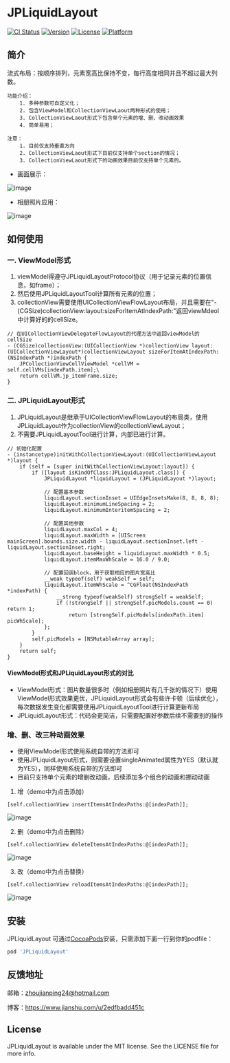 # JPLiquidLayout

[![CI Status](https://img.shields.io/travis/Rogue24/JPLiquidLayout.svg?style=flat)](https://travis-ci.org/Rogue24/JPLiquidLayout)
[![Version](https://img.shields.io/cocoapods/v/JPLiquidLayout.svg?style=flat)](https://cocoapods.org/pods/JPLiquidLayout)
[![License](https://img.shields.io/cocoapods/l/JPLiquidLayout.svg?style=flat)](https://cocoapods.org/pods/JPLiquidLayout)
[![Platform](https://img.shields.io/cocoapods/p/JPLiquidLayout.svg?style=flat)](https://cocoapods.org/pods/JPLiquidLayout)

## 简介

流式布局：按顺序排列，元素宽高比保持不变，每行高度相同并且不超过最大列数。

    功能介绍：
        1. 多种参数可自定义化；
        2. 包含ViewModel和CollectionViewLaout两种形式的使用；
        3. CollectionViewLaout形式下包含单个元素的增、删、改动画效果
        4. 简单易用；

    注意：
        1. 目前仅支持垂直方向
        2. CollectionViewLaout形式下目前仅支持单个section的情况；
        3. CollectionViewLaout形式下的动画效果目前仅支持单个元素的。

- 画面展示：

![image](https://github.com/Rogue24/JPLiquidLayout/raw/master/Cover/cover.gif)

- 相册照片应用：

![image](https://github.com/Rogue24/JPLiquidLayout/raw/master/Cover/photos.gif)

## 如何使用

### 一. ViewModel形式
1. viewModel得遵守JPLiquidLayoutProtocol协议（用于记录元素的位置信息，如frame）；
2. 然后使用JPLiquidLayoutTool计算所有元素的位置；
3. collectionView需要使用UICollectionViewFlowLayout布局，并且需要在"- (CGSize)collectionView:layout:sizeForItemAtIndexPath:"返回viewMdeol中计算好的的cellSize。

```objc
// 在UICollectionViewDelegateFlowLayout的代理方法中返回viewModel的cellSize
- (CGSize)collectionView:(UICollectionView *)collectionView layout:(UICollectionViewLayout*)collectionViewLayout sizeForItemAtIndexPath:(NSIndexPath *)indexPath {
    JPCollectionViewCellViewModel *cellVM = self.cellVMs[indexPath.item];\
    return cellVM.jp_itemFrame.size;
}
```

### 二. JPLiquidLayout形式
1. JPLiquidLayout是继承于UICollectionViewFlowLayout的布局类，使用JPLiquidLayout作为collectionView的collectionViewLayout；
2. 不需要JPLiquidLayoutTool进行计算，内部已进行计算。

```objc
// 初始化配置
- (instancetype)initWithCollectionViewLayout:(UICollectionViewLayout *)layout {
    if (self = [super initWithCollectionViewLayout:layout]) {
        if ([layout isKindOfClass:JPLiquidLayout.class]) {
            JPLiquidLayout *liquidLayout = (JPLiquidLayout *)layout;

            // 配置基本参数
            liquidLayout.sectionInset = UIEdgeInsetsMake(8, 8, 8, 8);
            liquidLayout.minimumLineSpacing = 2;
            liquidLayout.minimumInteritemSpacing = 2;

            // 配置其他参数
            liquidLayout.maxCol = 4;
            liquidLayout.maxWidth = [UIScreen mainScreen].bounds.size.width - liquidLayout.sectionInset.left - liquidLayout.sectionInset.right;
            liquidLayout.baseHeight = liquidLayout.maxWidth * 0.5;
            liquidLayout.itemMaxWhScale = 16.0 / 9.0;

            // 配置回调block，用于获取相应的图片宽高比
            __weak typeof(self) weakSelf = self;
            liquidLayout.itemWhScale = ^CGFloat(NSIndexPath *indexPath) {
                __strong typeof(weakSelf) strongSelf = weakSelf;
                if (!strongSelf || strongSelf.picModels.count == 0) return 1;
                    return [strongSelf.picModels[indexPath.item] picWhScale];
            };
        }
        self.picModels = [NSMutableArray array];
    }
    return self;
}
```

#### ViewModel形式和JPLiquidLayout形式的对比
- ViewModel形式：图片数量很多时（例如相册照片有几千张的情况下）使用ViewModel形式效果更优，JPLiquidLayout形式会有些许卡顿（后续优化），每次数据发生变化都需要使用JPLiquidLayoutTool进行计算更新布局
- JPLiquidLayout形式：代码会更简洁，只需要配置好参数后续不需要别的操作

### 增、删、改三种动画效果
- 使用ViewModel形式使用系统自带的方法即可
- 使用JPLiquidLayout形式，则需要设置singleAnimated属性为YES（默认就为YES），同样使用系统自带的方法即可
- 目前只支持单个元素的增删改动画，后续添加多个组合的动画和挪动动画

1. 增（demo中为点击添加）
```objc
[self.collectionView insertItemsAtIndexPaths:@[indexPath]];
```
![image](https://github.com/Rogue24/JPLiquidLayout/raw/master/Cover/insert.gif)

2. 删（demo中为点击删除）
```objc
[self.collectionView deleteItemsAtIndexPaths:@[indexPath]];
```
![image](https://github.com/Rogue24/JPLiquidLayout/raw/master/Cover/delete.gif)

3. 改（demo中为点击替换）
```objc
[self.collectionView reloadItemsAtIndexPaths:@[indexPath]];
```
![image](https://github.com/Rogue24/JPLiquidLayout/raw/master/Cover/reload.gif)

###

## 安装

JPLiquidLayout 可通过[CocoaPods](http://cocoapods.org)安装，只需添加下面一行到你的podfile：

```ruby
pod 'JPLiquidLayout'
```

## 反馈地址

邮箱：zhoujianping24@hotmail.com

博客：https://www.jianshu.com/u/2edfbadd451c

## License

JPLiquidLayout is available under the MIT license. See the LICENSE file for more info.
